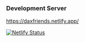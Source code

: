 ### Development Server

https://daxfriends.netlify.app/

[![Netlify Status](https://api.netlify.com/api/v1/badges/82232d60-24c0-4800-899c-4d3339141027/deploy-status)](https://app.netlify.com/sites/daxfriends/deploys)
